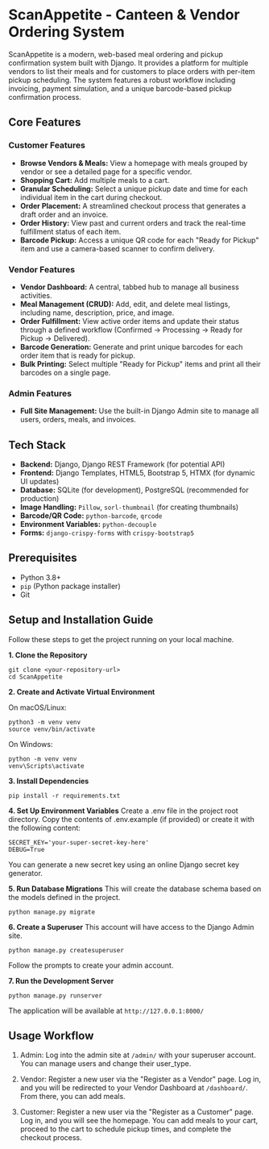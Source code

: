 # ScanAppetite - Canteen & Vendor Ordering System

ScanAppetite is a modern, web-based meal ordering and pickup confirmation system built with Django. It provides a platform for multiple vendors to list their meals and for customers to place orders with per-item pickup scheduling. The system features a robust workflow including invoicing, payment simulation, and a unique barcode-based pickup confirmation process.

## Core Features

### Customer Features
- **Browse Vendors & Meals:** View a homepage with meals grouped by vendor or see a detailed page for a specific vendor.
- **Shopping Cart:** Add multiple meals to a cart.
- **Granular Scheduling:** Select a unique pickup date and time for each individual item in the cart during checkout.
- **Order Placement:** A streamlined checkout process that generates a draft order and an invoice.
- **Order History:** View past and current orders and track the real-time fulfillment status of each item.
- **Barcode Pickup:** Access a unique QR code for each "Ready for Pickup" item and use a camera-based scanner to confirm delivery.

### Vendor Features
- **Vendor Dashboard:** A central, tabbed hub to manage all business activities.
- **Meal Management (CRUD):** Add, edit, and delete meal listings, including name, description, price, and image.
- **Order Fulfillment:** View active order items and update their status through a defined workflow (Confirmed → Processing → Ready for Pickup → Delivered).
- **Barcode Generation:** Generate and print unique barcodes for each order item that is ready for pickup.
- **Bulk Printing:** Select multiple "Ready for Pickup" items and print all their barcodes on a single page.

### Admin Features
- **Full Site Management:** Use the built-in Django Admin site to manage all users, orders, meals, and invoices.

## Tech Stack

* **Backend:** Django, Django REST Framework (for potential API)
* **Frontend:** Django Templates, HTML5, Bootstrap 5, HTMX (for dynamic UI updates)
* **Database:** SQLite (for development), PostgreSQL (recommended for production)
* **Image Handling:** `Pillow`, `sorl-thumbnail` (for creating thumbnails)
* **Barcode/QR Code:** `python-barcode`, `qrcode`
* **Environment Variables:** `python-decouple`
* **Forms:** `django-crispy-forms` with `crispy-bootstrap5`

## Prerequisites

-   Python 3.8+
-   `pip` (Python package installer)
-   Git

## Setup and Installation Guide

Follow these steps to get the project running on your local machine.

**1. Clone the Repository**
```
git clone <your-repository-url>
cd ScanAppetite
```

**2. Create and Activate Virtual Environment**

On macOS/Linux:
```
python3 -m venv venv
source venv/bin/activate
```
On Windows:
```
python -m venv venv
venv\Scripts\activate
```
**3. Install Dependencies**
```
pip install -r requirements.txt
```
**4. Set Up Environment Variables**
Create a .env file in the project root directory. Copy the contents of .env.example (if provided) or create it with the following content:
```
SECRET_KEY='your-super-secret-key-here'
DEBUG=True
```
You can generate a new secret key using an online Django secret key generator.

**5. Run Database Migrations**
This will create the database schema based on the models defined in the project.
```
python manage.py migrate
```

**6. Create a Superuser**
This account will have access to the Django Admin site.
```
python manage.py createsuperuser
```
Follow the prompts to create your admin account.

**7. Run the Development Server**
```
python manage.py runserver
```
The application will be available at `http://127.0.0.1:8000/`

## Usage Workflow
1. Admin: Log into the admin site at `/admin/` with your superuser account. You can manage users and change their user_type.

2. Vendor: Register a new user via the "Register as a Vendor" page. Log in, and you will be redirected to your Vendor Dashboard at `/dashboard/`. From there, you can add meals.

3. Customer: Register a new user via the "Register as a Customer" page. Log in, and you will see the homepage. You can add meals to your cart, proceed to the cart to schedule pickup times, and complete the checkout process.